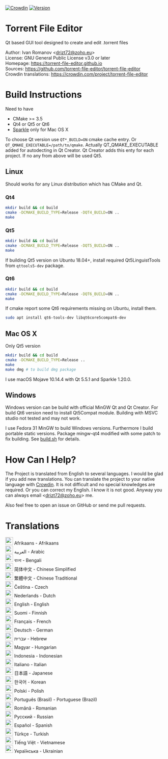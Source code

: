 [![Crowdin](https://d322cqt584bo4o.cloudfront.net/torrent-file-editor/localized.svg)](https://crowdin.com/project/torrent-file-editor)
[![Version](https://badge.fury.io/gh/torrent-file-editor%2Ftorrent-file-editor.svg)](https://badge.fury.io/gh/torrent-file-editor%2Ftorrent-file-editor)

# **Torrent File Editor**

Qt based GUI tool designed to create and edit .torrent files

Author: Ivan Romanov <[drizt72@zoho.eu](mailto:drizt72@zoho.eu)>  
License: GNU General Public License v3.0 or later  
Homepage: https://torrent-file-editor.github.io  
Sources: https://github.com/torrent-file-editor/torrent-file-editor  
Crowdin translations: https://crowdin.com/project/torrent-file-editor

# Build Instructions

Need to have
 - CMake >= 3.5
 - Qt4 or Qt5 or Qt6
 - [Sparkle](http://sparkle-project.org/) only for Mac OS X

To choose Qt version use `QT*_BUILD=ON` cmake cache entry. Or `QT_QMAKE_EXECUTABLE=/path/to/qmake`. Actually
QT_QMAKE_EXECUTABLE added for autodecting in Qt Creator. Qt Creator adds this enty for each project. If no any from
above will be used Qt5.

## Linux

Should works for any Linux distribution which has CMake and Qt.

### Qt4

```sh
mkdir build && cd build
cmake -DCMAKE_BUILD_TYPE=Release -DQT4_BUILD=ON ..
make
```

### Qt5

```sh
mkdir build && cd build
cmake -DCMAKE_BUILD_TYPE=Release -DQT5_BUILD=ON ..
make
```

If building Qt5 version on Ubuntu 18.04+, install required Qt5LinguistTools from `qttools5-dev` package.

### Qt6

```sh
mkdir build && cd build
cmake -DCMAKE_BUILD_TYPE=Release -DQT6_BUILD=ON ..
make
```

If cmake report some Qt6 requirements missing on Ubuntu, install them.

```sh
sudo apt install qt6-tools-dev libqt6core5compat6-dev
```

## Mac OS X

Only Qt5 version

```sh
mkdir build && cd build
cmake -DCMAKE_BUILD_TYPE=Release ..
make
make dmg # to build dmg package
```

I use macOS Mojave 10.14.4 with Qt 5.5.1 and Sparkle 1.20.0.

## Windows

Windows version can be build with official MinGW Qt and Qt Creator. For build Qt6 version need to install Qt5Compat
module. Building with MSVC studio not tested and may not work.

I use Fedora 31 MinGW to build Windows versions. Furthermore I build portable static versions. Package mingw-qt4
modified with some patch to fix building. See [build.sh](build.sh) for details.

# How Can I Help?

The Project is translated from English to several languages.
I would be glad if you add new translations. You can translate the
project to your native language with [Crowdin](https://crowdin.com/project/torrent-file-editor).
It is not difficult and no special knowledges are required.
Or you can correct my English. I know it is not good. Anyway you can
always email <[drizt72@zoho.eu](mailto:drizt72@zoho.eu)> me.

Also feel free to open an issue on GitHub or send me pull requests.

# Translations

<img src="https://flagicons.lipis.dev/flags/4x3/za.svg" width="24" height="24">  Afrikaans - Afrikaans  
<img src="https://flagicons.lipis.dev/flags/4x3/sa.svg" width="24" height="24">  العربية - Arabic  
<img src="https://flagicons.lipis.dev/flags/4x3/bd.svg" width="24" height="24">  বাংলা - Bengali  
<img src="https://flagicons.lipis.dev/flags/4x3/cn.svg" width="24" height="24">  简体中文 - Chinese Simplified  
<img src="https://flagicons.lipis.dev/flags/4x3/tw.svg" width="24" height="24">  繁體中文 - Chinese Traditional  
<img src="https://flagicons.lipis.dev/flags/4x3/cz.svg" width="24" height="24">  Čeština - Czech  
<img src="https://flagicons.lipis.dev/flags/4x3/nl.svg" width="24" height="24">  Nederlands - Dutch  
<img src="https://flagicons.lipis.dev/flags/4x3/us.svg" width="24" height="24">  English - English  
<img src="https://flagicons.lipis.dev/flags/4x3/fi.svg" width="24" height="24">  Suomi - Finnish  
<img src="https://flagicons.lipis.dev/flags/4x3/fr.svg" width="24" height="24">  Français - French  
<img src="https://flagicons.lipis.dev/flags/4x3/de.svg" width="24" height="24">  Deutsch - German  
<img src="https://flagicons.lipis.dev/flags/4x3/il.svg" width="24" height="24">  עברית‎ - Hebrew  
<img src="https://flagicons.lipis.dev/flags/4x3/hu.svg" width="24" height="24">  Magyar - Hungarian  
<img src="https://flagicons.lipis.dev/flags/4x3/id.svg" width="24" height="24">  Indonesia - Indonesian  
<img src="https://flagicons.lipis.dev/flags/4x3/it.svg" width="24" height="24">  Italiano - Italian  
<img src="https://flagicons.lipis.dev/flags/4x3/jp.svg" width="24" height="24">  日本語 - Japanese  
<img src="https://flagicons.lipis.dev/flags/4x3/kr.svg" width="24" height="24">  한국어 - Korean  
<img src="https://flagicons.lipis.dev/flags/4x3/pl.svg" width="24" height="24">  Polski - Polish  
<img src="https://flagicons.lipis.dev/flags/4x3/br.svg" width="24" height="24">  Português  (Brasil) - Portuguese (Brazil)  
<img src="https://flagicons.lipis.dev/flags/4x3/ro.svg" width="24" height="24">  Română - Romanian  
<img src="https://flagicons.lipis.dev/flags/4x3/ru.svg" width="24" height="24">  Русский - Russian  
<img src="https://flagicons.lipis.dev/flags/4x3/es.svg" width="24" height="24">  Español - Spanish  
<img src="https://flagicons.lipis.dev/flags/4x3/tr.svg" width="24" height="24">  Türkçe - Turkish  
<img src="https://flagicons.lipis.dev/flags/4x3/vn.svg" width="24" height="24">  Tiếng Việt - Vietnamese  
<img src="https://flagicons.lipis.dev/flags/4x3/ua.svg" width="24" height="24">  Украї́нська - Ukrainian  
